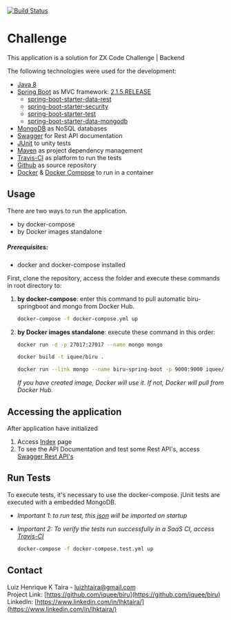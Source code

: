 [![Build Status](https://travis-ci.org/iquee/biru.svg?branch=master)](https://travis-ci.org/iquee/biru)

# Challenge

<p>This application is a solution for ZX Code Challenge | Backend</p>
<p>The following technologies were used for the development:</p>
 	
* [Java 8](https://www.java.com/pt_BR/download/faq/java8.xml)
* [Spring Boot](https://spring.io/projects/spring-boot) as MVC framework: [2.1.5.RELEASE](https://docs.spring.io/spring-boot/docs/2.1.5.RELEASE/reference/htmlsingle/)
	- [spring-boot-starter-data-rest](https://spring.io/projects/spring-data-rest)	
	- [spring-boot-starter-security](https://spring.io/projects/spring-security)
	- [spring-boot-starter-test](https://docs.spring.io/spring/docs/5.1.7.RELEASE/spring-framework-reference/testing.html#unit-testing)
	- [spring-boot-starter-data-mongodb](https://spring.io/projects/spring-data-mongodb)
* [MongoDB](https://www.mongodb.com/what-is-mongodb) as NoSQL databases
* [Swagger](https://swagger.io/tools/swagger-ui/) for Rest API documentation
* [JUnit](https://junit.org/junit5/) to unity tests
* [Maven](https://maven.apache.org/) as project dependency management
* [Travis-CI](https://travis-ci.org/) as platform to run the tests
* [Github](https://github.com/) as source repository
* [Docker](https://www.docker.com/) & [Docker Compose](https://docs.docker.com/compose/) to run in a container 

## Usage
There are two ways to run the application.<br>
* by docker-compose
* by Docker images standalone

##### Prerequisites:
* docker and docker-compose installed<br>

First, clone the repository, access the folder and execute these commands in root directory to:

1. <strong>by docker-compose</strong>: enter this command to pull automatic biru-springboot and mongo from Docker Hub. 
	```sh
	docker-compose -f docker-compose.yml up
    ```

2. <strong>by Docker images standalone</strong>: execute these command in this order:
	```sh
	docker run -d -p 27017:27017 --name mongo mongo
    ```    
    ```sh
	docker build -t iquee/biru .
    ```	
    ```sh
	docker run --link mongo --name biru-spring-boot -p 9000:9000 iquee/biru
    ```
    <em>If you have created image, Docker will use it. If not, Docker will pull from Docker Hub.</em>


## Accessing the application
After application have initialized
1. Access [Index](http://localhost:9000) page
2. To see the API Documentation and test some Rest API's, access [Swagger Rest API's](http://localhost:9000/swagger-ui.html)


## Run Tests
To execute tests, it's necessary to use the docker-compose. jUnit tests are executed with a embedded MongoDB.<br>
- <em>Important 1: to run test, this [json](https://github.com/ZXVentures/code-challenge/blob/master/files/pdvs.json) will be imported on startup</em>
- <em>Important 2: To verify the tests run successfully in a SaaS CI, access [Travis-CI](https://travis-ci.org/iquee/biru)</em><br>

	```sh
	docker-compose -f docker-compose.test.yml up
    ```

## Contact

Luiz Henrique K Taira - luizhtaira@gmail.com<br>
Project Link: [https://github.com/iquee/biru](https://github.com/iquee/biru)<br>
LinkedIn: [https://www.linkedin.com/in/lhktaira/](https://www.linkedin.com/in/lhktaira/)
